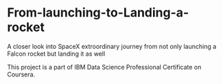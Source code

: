 # From-launching-to-Landing-a-rocket
A closer look into SpaceX extroordinary journey from not only launching a Falcon rocket but landing it as well

This project is a part of IBM Data Science Professional Certificate on Coursera.
